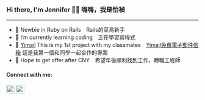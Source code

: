 ### Hi there, I'm Jennifer 💁‍♀️ 嗨嗨，我是怡禎
---
- 🔭 Newbie in Ruby on Rails　Rails的菜鳥新手
- 🌱 I’m currently learning coding　正在學習寫程式
- 📨 [Yimail](https://yimails.com) This is my 1st project with my classmates　[Yimail免費電子郵件信箱](https://yimails.com) 這是我第一個和同學一起合作的專案
- 💼 Hope to get offer after CNY　希望年後順利找到工作，轉職工程師
#### Connect with me:
[<img align="left" alt="https://www.facebook.com/jennifer.lin.5030" width="22px" src="https://user-images.githubusercontent.com/92965935/150644540-55ae2434-2ae1-4711-b67d-1827740689b5.png" />](https://www.facebook.com/jennifer.lin.5030)
[<img align="left" alt="https://www.instagram.com/jennifer7793/" width="22px" src="https://user-images.githubusercontent.com/92965935/150644531-3705291e-a9b7-4a85-8362-7cb4078762e9.png" />](https://www.instagram.com/jennifer7793/)
